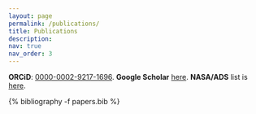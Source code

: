 ```yaml
---
layout: page
permalink: /publications/
title: Publications
description:
nav: true
nav_order: 3
---
```


<!-- _pages/publications.md -->

<style>
.links {
  margin-top: 0.1rem;
  margin-bottom: 0.5rem;
}

.links .btn {
  display: inline-block;
  margin: 0 2px;
  font-size: 0.8rem;
  border: 1px solid #000000;
  border-radius: 3px;
  padding: 1px 6px;
  background-color: white;
  color: #000000;
  text-decoration: none;
  transition: all 0.2s ease;
}

.links .btn:hover {
  color: var(--global-theme-color);
  border-color: var(--global-theme-color);
  text-decoration: none;
}
</style>

<!-- Bibsearch Feature -->

<!-- {% include bib_search.liquid %} -->

**ORCiD**: [0000-0002-9217-1696](https://orcid.org/0000-0002-9217-1696). **Google Scholar** [here](https://scholar.google.com/citations?user=r8HVLvEAAAAJ).
**NASA/ADS** list is [here](<https://ui.adsabs.harvard.edu/search/filter_author_facet_hier_fq_author=AND&filter_author_facet_hier_fq_author=author_facet_hier%3A%220%2FCooray%2C%20S%22&fq=%7B!type%3Daqp%20v%3D%24fq_database%7D&fq=%7B!type%3Daqp%20v%3D%24fq_author%7D&fq_author=(author_facet_hier%3A%220%2FCooray%2C%20S%22)&fq_database=(database%3Aastronomy%20OR%20database%3Aphysics)&p_=0&q=%20author%3A%22cooray%2C%20suchetha%22&sort=date%20desc%2C%20bibcode%20desc>).

<div class="Publications">

{% bibliography -f papers.bib %}

</div>
